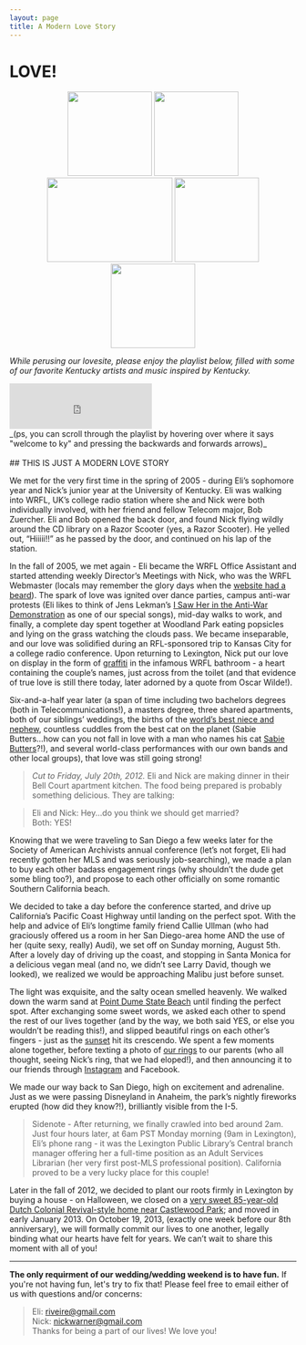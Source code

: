 ```yaml
---
layout: page
title: A Modern Love Story
---
```


# LOVE! 

<center>
<span><img height="148" width="148" src="https://fbcdn-sphotos-g-a.akamaihd.net/hphotos-ak-ash3/563288_10100800429484820_2040519551_n.jpg"></span>
<span><img height="148" width="148" src="https://fbcdn-sphotos-f-a.akamaihd.net/hphotos-ak-ash4/430359_10100847427515390_1403792719_n.jpg"></span>
<span><img height="148" width="220" src="https://fbcdn-sphotos-e-a.akamaihd.net/hphotos-ak-prn1/527205_10100897030021570_1758713526_n.jpg"></span>
<span><img height="148" width="148" src="https://sphotos-a.xx.fbcdn.net/hphotos-ash4/424933_10100617069923850_202913470_n.jpg"></span>
<span><img height="148" width="148" src="https://fbcdn-sphotos-h-a.akamaihd.net/hphotos-ak-ash3/552598_10100837940866710_1151086909_n.jpg"></span>
</center>

_While perusing our lovesite, please enjoy the playlist below, filled with some of our favorite Kentucky artists and music inspired by Kentucky._ 

<iframe src="https://embed.spotify.com/?uri=spotify:user:eliriveire:playlist:3dsWfGQ52I0sMD0rj7Yg1X" width="250" height="80" frameborder="0" allowtransparency="true">
</iframe>
<br>
_(ps, you can scroll through the playlist by hovering over where it says "welcome to ky" and pressing the backwards and forwards arrows)_
<br><br>
## THIS IS JUST A MODERN LOVE STORY

We met for the very first time in the spring of 2005 - during Eli’s sophomore year and Nick’s junior year at the University of Kentucky. Eli was walking into WRFL, UK’s college radio station where she and Nick were both individually involved, with her friend and fellow Telecom major, Bob Zuercher. Eli and Bob opened the back door, and found Nick flying wildly around the CD library on a Razor Scooter (yes, a Razor Scooter). He yelled out, “Hiiiii!!” as he passed by the door, and continued on his lap of the station.

In the fall of 2005, we met again - Eli became the WRFL Office Assistant and started attending weekly Director’s Meetings with Nick, who was the WRFL Webmaster (locals may remember the glory days when the [website had a beard](http://web.archive.org/web/20060208040252/http://wrfl881.org/)). The spark of love was ignited over dance parties, campus anti-war protests (Eli likes to think of Jens Lekman’s [I Saw Her in the Anti-War Demonstration](http://www.youtube.com/watch?v=GYs6-Sb4NLI) as one of our special songs), mid-day walks to work, and finally, a complete day spent together at Woodland Park eating popsicles and lying on the grass watching the clouds pass. We became inseparable, and our love was solidified during an RFL-sponsored trip to Kansas City for a college radio conference. Upon returning to Lexington, Nick put our love on display in the form of [graffiti](http://instagram.com/p/WSv84BLH_2/) in the infamous WRFL bathroom - a heart containing the couple’s names, just across from the toilet (and that evidence of true love is still there today, later adorned by a quote from Oscar Wilde!).

Six-and-a-half year later (a span of time including two bachelors degrees (both in Telecommunications!), a masters degree, three shared apartments, both of our siblings’ weddings, the births of the [world’s best niece and nephew](http://instagram.com/p/VkMPqkLH_8/), countless cuddles from the best cat on the planet (Sabie Butters...how can you not fall in love with a man who names his cat [Sabie Butters](http://instagram.com/p/TGL29DLHzr/)?!), and several world-class performances with our own bands and other local groups), that love was still going strong!

> _Cut to Friday, July 20th, 2012._ Eli and Nick are making dinner in their Bell Court apartment kitchen. The food being prepared is probably something delicious. They are talking:  

> Eli and Nick: Hey...do you think we should get married?  
> Both: YES!


Knowing that we were traveling to San Diego a few weeks later for the Society of American Archivists annual conference (let’s not forget, Eli had recently gotten her MLS and was seriously job-searching), we made a plan to buy each other badass engagement rings (why shouldn’t the dude get some bling too?), and propose to each other officially on some romantic Southern California beach.

We decided to take a day before the conference started, and drive up California’s Pacific Coast Highway until landing on the perfect spot. With the help and advice of Eli’s longtime family friend Callie Ullman (who had graciously offered us a room in her San Diego-area home AND the use of her (quite sexy, really) Audi), we set off on Sunday morning, August 5th. After a lovely day of driving up the coast, and stopping in Santa Monica for a delicious vegan meal (and no, we didn’t see Larry David, though we looked), we realized we would be approaching Malibu just before sunset.

The light was exquisite, and the salty ocean smelled heavenly. We walked down the warm sand at [Point Dume State Beach](https://www.google.com/search?q=point+dume+state+beach&hl=en&client=firefox-a&hs=yzP&tbo=d&rls=org.mozilla:en-US:official&source=lnms&tbm=isch&sa=X&ei=5zIdUfnVK-au0AHPooDwDA&ved=0CAoQ_AUoAQ&biw=1366&bih=606) until finding the perfect spot. After exchanging some sweet words, we asked each other to spend the rest of our lives together (and by the way, we both said YES, or else you wouldn’t be reading this!), and slipped beautiful rings on each other’s fingers - just as the [sunset](http://instagram.com/p/UAN9OnLHxD/) hit its crescendo. We spent a few moments alone together, before texting a photo of [our rings](http://instagram.com/p/N_hx4OrH8T/) to our parents (who all thought, seeing Nick’s ring, that we had eloped!), and then announcing it to our friends through [Instagram](http://instagram.com/p/N-J9APLH5t/) and Facebook.

We made our way back to San Diego, high on excitement and adrenaline. Just as we were passing Disneyland in Anaheim, the park’s nightly fireworks erupted (how did they know?!), brilliantly visible from the I-5.

> Sidenote - After returning, we finally crawled into bed around 2am. Just four hours later, at 6am PST
> Monday morning (9am in Lexington), Eli’s phone rang - it was the Lexington Public Library’s Central
> branch manager offering her a full-time position as an Adult Services Librarian (her very first
> post-MLS professional position). California proved to be a very lucky place for this couple!

Later in the fall of 2012, we decided to plant our roots firmly in Lexington by buying a house - on Halloween, we closed on a [very sweet 85-year-old Dutch Colonial Revival-style home near Castlewood Park](http://instagram.com/p/QD_VSOrH9N/); and moved in early January 2013. On October 19, 2013, (exactly one week before our 8th anniversary), we will formally commit our lives to one another, legally binding what our hearts have felt for years. We can’t wait to share this moment with all of you!  

***  

__The only requirment of our wedding/wedding weekend is to have fun.__ If you're not having fun, let's try to fix that! Please feel free to email either of us with questions and/or concerns:  
> Eli: [riveire@gmail.com](mailto:riveire@gmail.com)  
> Nick: [nickwarner@gmail.com](mailto:nickwarner@gmail.com)  
Thanks for being a part of our lives! We love you!

<br>
<br>


